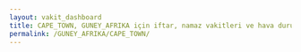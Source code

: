 ```yaml
---
layout: vakit_dashboard
title: CAPE_TOWN, GUNEY_AFRIKA için iftar, namaz vakitleri ve hava durumu - ilçe/eyalet seç
permalink: /GUNEY_AFRIKA/CAPE_TOWN/
---
```


<script type="text/javascript">
  var GLOBAL_COUNTRY = 'GUNEY_AFRIKA';
  var GLOBAL_CITY = 'CAPE_TOWN';
  var GLOBAL_STATE = '';
  var lat = 72;
  var lon = 21;
</script>
